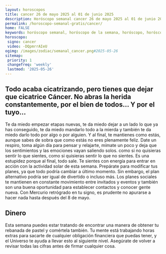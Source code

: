 ```yaml
---
layout: horoscopos
title: cancer 26 de mayo 2025 al 01 de junio 2025 
description: Horóscopo semanal cancer 26 de mayo 2025 al 01 de junio 2025. Todo acaba cicatrizando, pero tienes que dejar que cicatrice Cáncer. No abras la herida constantemente, por el bien de todos… Y por el tuyo…
permalink: /horoscopo-semanal-gratis/cancer/
home: FALSE
keywords: horóscopo semanal, horóscopo de la semana, horóscopo, horóscopo gratis,horóscopos, horóscopo esperanza gracia, horoscopos cancer la semana, horóscopos gratis, Tarot, Astrologia, Zodíaco, cancer, horoscopo gratis, semanal
horoscopo:
 signo: cancer
 video: -DQpmrrAIeU
ogimg: /images/zodiac/semanal_cancer.png#2025-05-26
sitemap:
 priority: 1
 changefreq: 'weekly'
 lastmod: '2025-05-26'
---
```




## Todo acaba cicatrizando, pero tienes que dejar que cicatrice Cáncer. No abras la herida constantemente, por el bien de todos… Y por el tuyo…

Te da miedo empezar etapas nuevas, te da miedo dejar a un lado lo que ya has conseguido, te da miedo mandarlo todo a la mierda y también te da miedo darlo todo por algo o por alguien. Y al final, te mantienes como estás, aunque sabes de sobra que como estás no eres plenamente feliz. 
Date un respiro, toma algún día para pensar y relajarte, mímate un poco y deja que los sentimientos y las emociones vayan saliendo solos. 
como si no quisieras sentir lo que sientes, como si quisieras sentir lo que no sientes. Es una estupidez porque al final, todo sale.
Te sientes con energía para entrar en acción con la actividad solar de esta semana. Prepárate para modificar tus planes, ya que todo podría cambiar a último momento. Sin embargo, el plan alternativo podría ser igual de divertido o incluso más. Los planes sociales te mantienen en constante movimiento entre invitados y eventos y también son una buena oportunidad para establecer contactos y conocer gente nueva. Con Mercurio retrógrado en tu signo, es prudente no apurarse a hacer nada hasta después del 8 de mayo.

## Dinero

Esta semana puedes estar tratando de encontrar una manera de obtener tu rebanada de pastel y comértela también. Tu mente está trabajando horas extras para sacarte de cualquier obligación financiera que puedas tener, y el Universo te ayuda a llevar esto al siguiente nivel. Asegúrate de volver a revisar todas las cifras antes de firmar cualquier cosa.